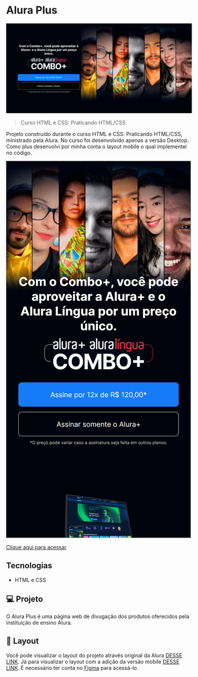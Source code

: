 # Alura Plus

![preview](./assets/img/desktop.png)

> Curso HTML e CSS: Praticando HTML/CSS

Projeto construído durante o curso HTML e CSS: Praticando HTML/CSS, ministrado pela Alura. No curso foi desenvolvido apenas a versão Desktop.
Como plus desenvolvi por minha conta o layout mobile o qual implementei no código. 

![preview](./assets/img/mobile.png)

[Clique aqui para acessar](https://paulomarquesdev.github.io/alura-plus-web-page/)

## Tecnologias

- HTML e CSS

## 💻 Projeto

O Alura Plus é uma página web de divugação dos produtos oferecidos pela instituição de ensino Alura.

## 🔖 Layout

Você pode visualizar o layout do projeto através original da Alura [DESSE LINK](https://www.figma.com/file/tFDVyNuKhrT2G03k2dCstW/Alura-Plus---Layout?node-id=1%3A77). Já para visualizar o layout com a adição da versão mobile [DESSE LINK](https://www.figma.com/community/file/1165465659669020638). É necessário ter conta no [Figma](https://figma.com) para acessá-lo.
